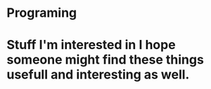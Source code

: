 # Programing

# Stuff I'm interested in I hope someone might find these things usefull and interesting as well.
